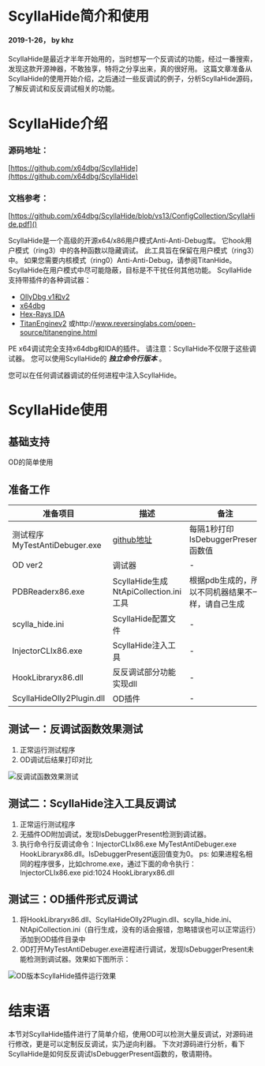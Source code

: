# ScyllaHide简介和使用
#### 2019-1-26， by khz

ScyllaHide是最近才半年开始用的，当时想写一个反调试的功能，经过一番搜索，发现这款开源神器，不敢独享，特将之分享出来，真的很好用。
这篇文章准备从ScyllaHide的使用开始介绍，之后通过一些反调试的例子，分析ScyllaHide源码，了解反调试和反反调试相关的功能。

# ScyllaHide介绍

### 源码地址：
[https://github.com/x64dbg/ScyllaHide](https://github.com/x64dbg/ScyllaHide)

### 文档参考：
[https://github.com/x64dbg/ScyllaHide/blob/vs13/ConfigCollection/ScyllaHide.pdf]()

ScyllaHide是一个高级的开源x64/x86用户模式Anti-Anti-Debug库。 它hook用户模式（ring3）中的各种函数以隐藏调试。 此工具旨在保留在用户模式（ring3）中。 如果您需要内核模式（ring0）Anti-Anti-Debug，请参阅TitanHide。 ScyllaHide在用户模式中尽可能隐蔽，目标是不干扰任何其他功能。
ScyllaHide支持带插件的各种调试器：
- [OllyDbg v1和v2 ](http://www.ollydbg.de)
- [x64dbg](https://github.com/x64dbg/x64dbg)
- [Hex-Rays IDA](https://www.hex-rays.com/products/ida)
- [TitanEnginev2](https://bitbucket.org/titanengineupdate/titanengine-update)
  或http://www.reversinglabs.com/open-source/titanengine.html

PE x64调试完全支持x64dbg和IDA的插件。 请注意：ScyllaHide不仅限于这些调试器。
您可以使用ScyllaHide的 ***独立命令行版本*** 。

您可以在任何调试器调试的任何进程中注入ScyllaHide。

# ScyllaHide使用
## 基础支持
OD的简单使用
## 准备工作

| 准备项目 | 描述 | 备注 |
| ------------- | ------------- | ------------- |
| 测试程序MyTestAntiDebuger.exe | [github地址](https://github.com/ninecents/MyOpen.git) | 每隔1秒打印IsDebuggerPresent函数值 |
| OD ver2        |    调试器    | -  |
| PDBReaderx86.exe        |  ScyllaHide生成NtApiCollection.ini工具    |  根据pdb生成的，所以不同机器结果不一样，请自己生成    |
| scylla_hide.ini        |  ScyllaHide配置文件    |   -   |
| InjectorCLIx86.exe        |  ScyllaHide注入工具    |  -    |
| HookLibraryx86.dll        |  反反调试部分功能实现dll    |   -   |
| ScyllaHideOlly2Plugin.dll        |  OD插件    |   -   |

## 测试一：反调试函数效果测试
1. 正常运行测试程序
2. OD调试后结果打印对比

![反调试函数效果测试](http://ninecents.github.io/course/ScyllaHide/00%20简单介绍和使用/反调试函数效果测试.png)

## 测试二：ScyllaHide注入工具反调试
1. 正常运行测试程序
2. 无插件OD附加调试，发现IsDebuggerPresent检测到调试器。
3. 执行命令行反调试命令：InjectorCLIx86.exe MyTestAntiDebuger.exe HookLibraryx86.dll。IsDebuggerPresent返回值变为0。
ps: 如果进程名相同的程序很多，比如chrome.exe，通过下面的命令执行：
InjectorCLIx86.exe pid:1024 HookLibraryx86.dll

## 测试三：OD插件形式反调试
1. 将HookLibraryx86.dll、ScyllaHideOlly2Plugin.dll、scylla_hide.ini、NtApiCollection.ini（自行生成，没有的话会报错，忽略错误也可以正常运行）添加到OD插件目录中
2. OD打开MyTestAntiDebuger.exe进程进行调试，发现IsDebuggerPresent未能检测到调试器。效果如下图所示：

![OD版本ScyllaHide插件运行效果](http://ninecents.github.io/course/ScyllaHide/00%20简单介绍和使用/OD版本ScyllaHide插件运行效果.png)

# 结束语
本节对ScyllaHide插件进行了简单介绍，使用OD可以检测大量反调试，对源码进行修改，更是可以定制反反调试，实乃逆向利器。
下次对源码进行分析，看下ScyllaHide是如何反反调试IsDebuggerPresent函数的，敬请期待。
